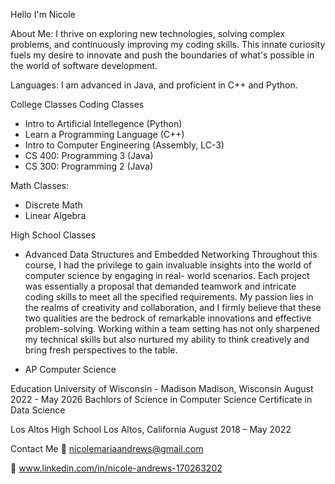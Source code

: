 Hello I'm Nicole 

About Me:
I thrive on exploring new technologies, solving complex problems, and continuously improving my coding skills. This innate curiosity fuels my desire to innovate and push the boundaries of what's possible in the world of software development. 

Languages:
I am advanced in Java, and proficient in C++ and Python. 

College Classes
Coding Classes
- Intro to Artificial Intellegence (Python)
- Learn a Programming Language (C++)
- Intro to Computer Engineering (Assembly, LC-3)
- CS 400: Programming 3 (Java)
- CS 300: Programming 2 (Java) 

Math Classes:
- Discrete Math
- Linear Algebra

High School Classes 
- Advanced Data Structures and Embedded Networking
      Throughout this course, I had the privilege to gain invaluable insights into the world of computer science by engaging in real- world scenarios. Each project was essentially a proposal that demanded teamwork and intricate coding skills to meet all the specified requirements. My passion lies in the realms of creativity and collaboration, and I firmly believe that these two qualities are the bedrock of remarkable innovations and effective problem-solving. Working within a team setting has not only sharpened my technical skills but also nurtured my ability to think creatively and bring fresh perspectives to the table.
  
- AP Computer Science 


Education
University of Wisconsin - Madison 
Madison, Wisconsin 
August 2022 - May 2026
Bachlors of Science in Computer Science 
Certificate in Data Science 

Los Altos High School 
Los Altos, California 
August 2018 – May 2022

Contact Me
📧 nicolemariaandrews@gmail.com 

🔗 www.linkedin.com/in/nicole-andrews-170263202


